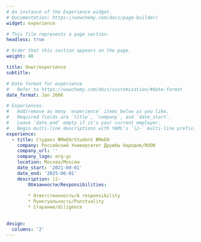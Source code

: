 ```yaml
---
# An instance of the Experience widget.
# Documentation: https://wowchemy.com/docs/page-builder/
widget: experience

# This file represents a page section.
headless: true

# Order that this section appears on the page.
weight: 40

title: Опыт/experience
subtitle:

# Date format for experience
#   Refer to https://wowchemy.com/docs/customization/#date-format
date_format: Jan 2006

# Experiences.
#   Add/remove as many `experience` items below as you like.
#   Required fields are `title`, `company`, and `date_start`.
#   Leave `date_end` empty if it's your current employer.
#   Begin multi-line descriptions with YAML's `|2-` multi-line prefix.
experience:
  - title: Студент ФМиЕН/Student ФМиЕН 
    company: Российский Университет Дружбы Народов/RUDN
    company_url: ''
    company_logo: org-gc
    location: Москва/Moscow
    date_start: '2021-09-01'
    date_end: '2025-06-01'
    description: |2-
        Обязанности/Responsibilities:
        
        * Ответственность/A responsibility
        * Пунктуальность/Punctuality
        * Старание/diligence

 
design:
  columns: '2'
---
```

